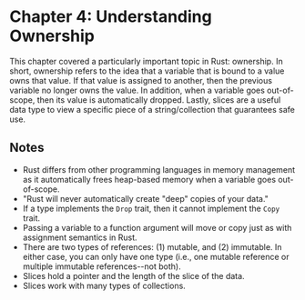 # Chapter 4: Understanding Ownership

This chapter covered a particularly important topic in Rust: ownership. In short, ownership refers to the idea that a variable that is bound to a value owns that value. If that value is assigned to another, then the previous variable no longer owns the value. In addition, when a variable goes out-of-scope, then its value is automatically dropped. Lastly, slices are a useful data type to view a specific piece of a string/collection that guarantees safe use.

## Notes

- Rust differs from other programming languages in memory management as it automatically frees heap-based memory when a variable goes out-of-scope.
- "Rust will never automatically create "deep" copies of your data."
- If a type implements the `Drop` trait, then it cannot implement the `Copy` trait.
- Passing a variable to a function argument will move or copy just as with assignment semantics in Rust.
- There are two types of references: (1) mutable, and (2) immutable. In either case, you can only have one type (i.e., one mutable reference or multiple immutable references--not both).
- Slices hold a pointer and the length of the slice of the data.
- Slices work with many types of collections.
